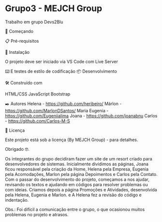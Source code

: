 # Grupo3 - MEJCH Group
Trabalho em grupo Devs2Blu

🚀 Começando

📋 Pré-requisitos

🔧 Instalação

O projeto deve ser iniciado via VS Code com Live Server


⌨️ E testes de estilo de codificação 📦 Desenvolvimento

🛠️ Construído com

HTML/CSS
JavaScript
Bootstrap

✒️ Autores
Helena - https://github.com/heribeiro/
Márlon - https://github.com/MarlonDSantos/
Maria Eugenia - https://github.com/Eugeniialima
Joana - https://github.com/joanabnu
Carlos - https://github.com/Carlos-M-S

📄 Licença

Este projeto está sob a licença (By MEJCH Group) - para detalhes.

Obrigado 🤓.

Os integrantes do grupo decidiram fazer um site de um resort criado para desenvolvedores de sistemas.
Inicialmente dividimos as páginas, Joana ficou responsável pela criação da Home, Helena pela Empresa, Eugenia pela Acomodações, Marlon pela página Depoimentos e Carlos pela Contato.
Com o passar do desenvolvimento do projeto, começamos a nos ajudar, revisando os textos e ajudando em códigos para resolver problemas ou com ideias.
Criamos depois a página Promoções e Atividades, desenvolvida pela Helena, Eugenia e Marlon. e A Helena fez a revisão do código e indentação.

Obs.: Foi difícil a comunicação entre o grupo, o que ocasionou muitos problemas no projeto e atrasos.